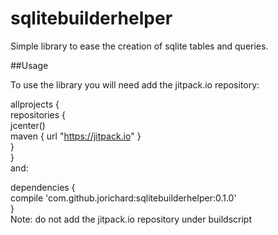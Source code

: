 # sqlitebuilderhelper
Simple library to ease the creation of sqlite tables and queries.

##Usage

To use the library you will need add the jitpack.io repository:

allprojects {  
 repositories {  
    jcenter()  
    maven { url "https://jitpack.io" }  
 }  
}  
and:  
  
dependencies {  
    compile 'com.github.jorichard:sqlitebuilderhelper:0.1.0'  
}  
Note: do not add the jitpack.io repository under buildscript  
